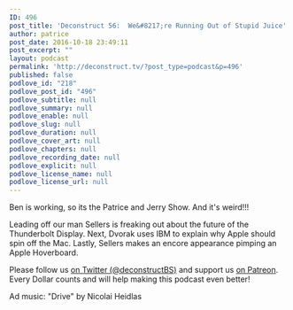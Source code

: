 ```yaml
---
ID: 496
post_title: 'Deconstruct 56:  We&#8217;re Running Out of Stupid Juice'
author: patrice
post_date: 2016-10-18 23:49:11
post_excerpt: ""
layout: podcast
permalink: 'http://deconstruct.tv/?post_type=podcast&p=496'
published: false
podlove_id: "218"
podlove_post_id: "496"
podlove_subtitle: null
podlove_summary: null
podlove_enable: null
podlove_slug: null
podlove_duration: null
podlove_cover_art: null
podlove_chapters: null
podlove_recording_date: null
podlove_explicit: null
podlove_license_name: null
podlove_license_url: null
---
```

<p>Ben is working, so its the Patrice and Jerry Show. And it's weird!!!</p>
<p>Leading off our man Sellers is freaking out about the future of the Thunderbolt Display.  Next, Dvorak uses IBM to explain why Apple should spin off the Mac.  Lastly, Sellers makes an encore appearance pimping an Apple Hoverboard.</p>
<p>
Please follow us <a href="http://twitter.com/deconstructBS">on Twitter (@deconstructBS)</a> and support us <a href="http://patreon.com/deconstruct">on Patreon</a>. Every Dollar counts and will help making this podcast even better!
</p>
<p>Ad music: "Drive" by Nicolai Heidlas</p>